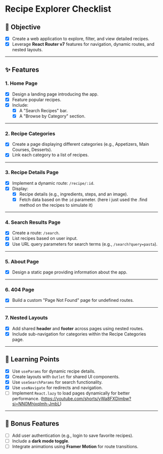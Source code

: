 # Recipe Explorer Checklist

## 🌟 **Objective**
- [x] Create a web application to explore, filter, and view detailed recipes.
- [x] Leverage **React Router v7** features for navigation, dynamic routes, and nested layouts.

---

## ✨ **Features**

### 1. **Home Page**
- [x] Design a landing page introducing the app.
- [x] Feature popular recipes.
- [x] Include:
  - [x] A "Search Recipes" bar.
  - [x] A "Browse by Category" section.

---

### 2. **Recipe Categories**
- [x] Create a page displaying different categories (e.g., Appetizers, Main Courses, Desserts).
- [x] Link each category to a list of recipes.

---

### 3. **Recipe Details Page**
- [x] Implement a dynamic route: `/recipe/:id`.
- [x] Display:
  - [x] Recipe details (e.g., ingredients, steps, and an image).
  - [x] Fetch data based on the `id` parameter. (here i just used the .find method on the recipes to simulate it)

---

### 4. **Search Results Page**
- [x] Create a route: `/search`.
- [x] List recipes based on user input.
- [x] Use URL query parameters for search terms (e.g., `/search?query=pasta`).

---

### 5. **About Page**
- [x] Design a static page providing information about the app.

---

### 6. **404 Page**
- [x] Build a custom "Page Not Found" page for undefined routes.

---

### 7. **Nested Layouts**
- [x] Add shared **header** and **footer** across pages using nested routes.
- [x] Include sub-navigation for categories within the Recipe Categories page.

---

## 🎯 **Learning Points**
- [x] Use `useParams` for dynamic recipe details.
- [x] Create layouts with `Outlet` for shared UI components.
- [x] Use `useSearchParams` for search functionality.
- [x] Use `useNavigate` for redirects and navigation.
- [ ] Implement `React.lazy` to load pages dynamically for better performance. (https://youtube.com/shorts/yWa8FXDimbw?si=NN0MhjxqImh-JmbL)

---

## 🌟 **Bonus Features**
- [ ] Add user authentication (e.g., login to save favorite recipes).
- [ ] Include a **dark mode toggle**.
- [ ] Integrate animations using **Framer Motion** for route transitions.
